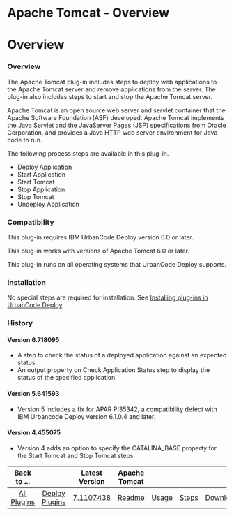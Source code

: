 
Apache Tomcat - Overview
========================

# Overview


### Overview


The Apache Tomcat plug-in includes steps to deploy web applications to the Apache Tomcat server and remove applications from the server. The plug-in also includes steps to start and stop the Apache Tomcat server.

Apache Tomcat is an open source web server and servlet container that the Apache Software Foundation (ASF) developed. Apache Tomcat implements the Java Servlet and the JavaServer Pages (JSP) specifications from Oracle Corporation, and provides a Java HTTP web server environment for Java code to run.

The following process steps are available in this plug-in.

* Deploy Application
* Start Application
* Start Tomcat
* Stop Application
* Stop Tomcat
* Undeploy Application

### Compatibility

This plug-in requires IBM UrbanCode Deploy version 6.0 or later.

This plug-in works with versions of Apache Tomcat 6.0 or later.

This plug-in runs on all operating systems that UrbanCode Deploy supports.

### Installation

No special steps are required for installation. See [Installing plug-ins in UrbanCode Deploy](https://www.urbancode.com/resource/installing-plug-ins-in-urbancode-products/ "Installing plug-ins in UrbanCode Deploy").

### History

#### Version 6.718095

* A step to check the status of a deployed application against an expected status.
* An output property on Check Application Status step to display the status of the specified application.

#### Version 5.641593

* Version 5 includes a fix for APAR PI35342, a compatibility defect with IBM Urbancode Deploy version 6.1.0.4 and later.

#### Version 4.455075

* Version 4 adds an option to specify the CATALINA\_BASE property for the Start Tomcat and Stop Tomcat steps.


|Back to ...||Latest Version|Apache Tomcat ||||
| :---: | :---: | :---: | :---: | :---: | :---: | :---: |
|[All Plugins](../../index.md)|[Deploy Plugins](../README.md)|[7.1107438](https://raw.githubusercontent.com/UrbanCode/IBM-UCD-PLUGINS/main/files/Tomcat/Tomcat-7.1107438.zip)|[Readme](README.md)|[Usage](usage.md)|[Steps](steps.md)|[Downloads](downloads.md)|
